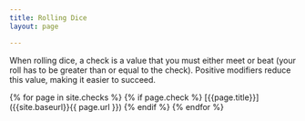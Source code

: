 ```yaml
---
title: Rolling Dice
layout: page

---
```


When rolling dice, a check is a value that you must either meet or beat (your roll has to be greater than or equal to the check).
Positive modifiers reduce this value, making it easier to succeed.

{% for page in site.checks %}
  {% if page.check %}
[{{page.title}}]({{site.baseurl}}{{ page.url }})
  {% endif %}
{% endfor %}

